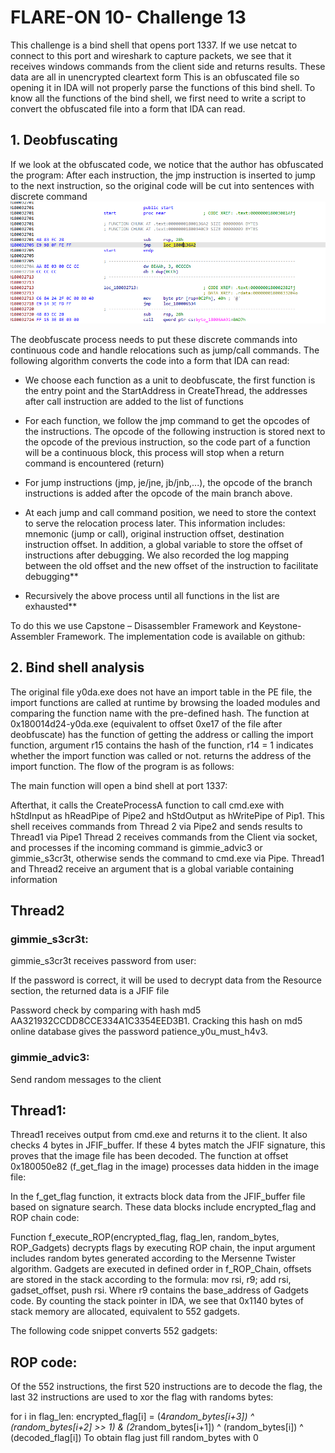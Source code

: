 
# FLARE-ON 10- Challenge 13

This challenge is a bind shell that opens port 1337. If we use netcat to connect to this port and wireshark to capture packets, we see that it receives windows commands from the client side and returns results. These data are all in unencrypted cleartext form
This is an obfuscated file so opening it in IDA will not properly parse the functions of this bind shell. To know all the functions of the bind shell, we first need to write a script to convert the obfuscated file into a form that IDA can read.
## 1. Deobfuscating
If we look at the obfuscated code, we notice that the author has obfuscated the program: After each instruction, the jmp instruction is inserted to jump to the next instruction, so the original code will be cut into sentences with discrete command
![Obfuscation](./images/obfuscated_instruction1.png)

The deobfuscate process needs to put these discrete commands into continuous code and handle relocations such as jump/call commands.
The following algorithm converts the code into a form that IDA can read:

-   We choose each function as a unit to deobfuscate, the first function is the entry point and the StartAddress in CreateThread, the addresses after  call instruction are added to the list of functions

-   For each function, we follow the jmp command to get the opcodes of the instructions. The opcode of the following instruction is stored next to the opcode of the previous instruction, so the code part of a function will be a continuous block, this process will stop when a return command is
encountered (return)

-   For jump instructions (jmp, je/jne, jb/jnb,...), the opcode of the branch instructions is added after the opcode of the main branch above.

-   At each jump and call command position, we need to store the context to serve the relocation process later. This information includes: mnemonic (jump or call), original instruction offset, destination instruction offset. In addition, a global variable to store the offset of instructions after debugging. We also recorded the log mapping between the old offset and the new offset of the instruction to facilitate debugging**
-   Recursively the above process until all functions in the list are exhausted**

To do this we use Capstone – Disassembler Framework and Keystone-Assembler Framework. The implementation code is available on github:

## 2.  Bind shell analysis
The original file y0da.exe does not have an import table in the PE file, the import functions are called at runtime by browsing the loaded modules and comparing the function name with the pre-defined hash. The function at 0x180014d24-y0da.exe (equivalent to offset 0xe17 of the file after deobfuscate) has the function of getting the address or calling the import function, argument r15 contains the hash of the function, r14 = 1 indicates whether the import function was called or not. returns the address of the import function.
The flow of the program is as follows:



The main function will open a bind shell at port 1337:



Afterthat, it calls the CreateProcessA function to call cmd.exe with hStdInput as hReadPipe of Pipe2 and hStdOutput as hWritePipe of Pip1. This shell receives commands from Thread 2 via Pipe2 and sends results to Thread1 via Pipe1
Thread 2 receives commands from the Client via socket, and processes if the incoming command is gimmie_advic3 or gimmie_s3cr3t, otherwise sends the command to cmd.exe via Pipe.
Thread1 and Thread2 receive an argument that is a global variable containing information



## Thread2
### gimmie_s3cr3t:
gimmie_s3cr3t receives password from user:



If the password is correct, it will be used to decrypt data from the Resource section, the returned data is a JFIF file


Password check by comparing with hash md5 AA321932CCDD8CCE334A1C3354EED3B1. Cracking this hash on md5 online database gives the password patience_y0u_must_h4v3.


### gimmie_advic3:
Send random messages to the client


## Thread1:
Thread1 receives output from cmd.exe and returns it to the client. It also checks 4 bytes in JFIF_buffer. If these 4 bytes match the JFIF signature, this proves that the image file has been decoded. The function at offset 0x180050e82 (f_get_flag in the image) processes data hidden in the image file:



In the f_get_flag function, it extracts block data from the JFIF_buffer file based on signature search. These data blocks include encrypted_flag and ROP chain code:



Function f_execute_ROP(encrypted_flag, flag_len, random_bytes, ROP_Gadgets) decrypts flags by executing ROP chain, the input argument includes random bytes generated according to the Mersenne Twister algorithm.
Gadgets are executed in defined order in f_ROP_Chain, offsets are stored in the stack according to the formula: mov rsi, r9; add rsi, gadset_offset, push rsi. Where r9 contains the base_address of Gadgets code. By counting the stack pointer in IDA, we see that 0x1140 bytes of stack memory are allocated, equivalent to 552 gadgets.

The following code snippet converts 552 gadgets:


## ROP code:
Of the 552 instructions, the first 520 instructions are to decode the flag, the last 32 instructions are used to xor the flag with randoms bytes:


for i in flag_len:
	encrypted_flag[i] = (4*random_bytes[i+3]) ^ (random_bytes[i+2] >> 1) & (2*random_bytes[i+1]) ^ (random_bytes[i]) ^ (decoded_flag[i])
To obtain flag just fill random_bytes with 0








